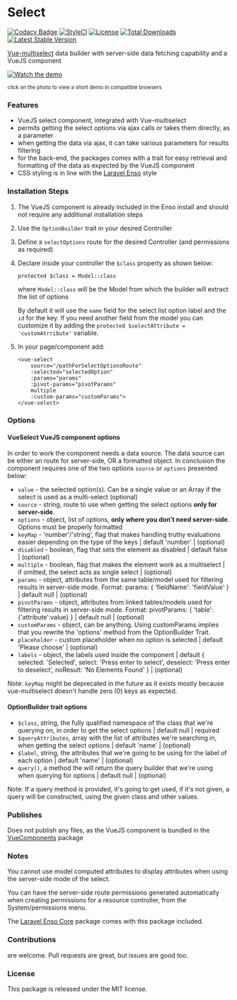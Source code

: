 <!--h-->
# Select
[![Codacy Badge](https://api.codacy.com/project/badge/Grade/c6799b0705d34fdab5cd100e7cfe6312)](https://www.codacy.com/app/laravel-enso/Select?utm_source=github.com&utm_medium=referral&utm_content=laravel-enso/Select&utm_campaign=badger)
[![StyleCI](https://styleci.io/repos/85489940/shield?branch=master)](https://styleci.io/repos/85489940)
[![License](https://poser.pugx.org/laravel-enso/select/license)](https://https://packagist.org/packages/laravel-enso/select)
[![Total Downloads](https://poser.pugx.org/laravel-enso/select/downloads)](https://packagist.org/packages/laravel-enso/select)
[![Latest Stable Version](https://poser.pugx.org/laravel-enso/select/version)](https://packagist.org/packages/laravel-enso/select)
<!--/h-->

[Vue-multiselect](https://github.com/monterail/vue-multiselect) data builder with server-side data fetching capability and a VueJS component

[![Watch the demo](https://laravel-enso.github.io/select/screenshots/bulma_031.png)](https://laravel-enso.github.io/select/videos/bulma_demo_01.webm)

<sup>click on the photo to view a short demo in compatible browsers</sup>

### Features

- VueJS select component, integrated with Vue-multiselect
- permits getting the select options via ajax calls or takes them directly, as a parameter
- when getting the data via ajax, it can take various parameters for results filtering
- for the back-end, the packages comes with a trait for easy retrieval and formatting of the data 
as expected by the VueJS component
- CSS styling is in line with the [Laravel Enso](https://github.com/laravel-enso/Enso) style

### Installation Steps

1. The VueJS component is already included in the Enso install and should not require any additional installation steps

2. Use the `OptionBuilder` trait in your desired Controller

3. Define a `selectOptions` route for the desired Controller (and permissions as required)

4. Declare inside your controller the `$class` property as shown below:
	
	`protected $class = Model::class`
	
	where `Model::class` will be the Model from which the builder will extract the list of options
	
	By default it will use the `name` field for the select list option label and the `id` for the key.
	If you need another field from the model you can customize it by adding the `protected $selectAttribute = 'customAtrribute'` variable.

5. In your page/component add:

    ```
    <vue-select 
        source="/pathForSelectOptionsRoute"        
        :selected="selectedOption"
        :params="params"
        :pivot-params="pivotParams"
        multiple
        :custom-params="customParams">
    </vue-select>
    ```

### Options

#### VueSelect VueJS component options 

In order to work the component needs a data source. The data source can be either an route for server-side, OR a formatted object.
In conclusion the component requires one of the two options `source` or `options` presented below:

- `value` - the selected option(s). Can be a single value or an Array if the select is used as a multi-select (optional)
- `source` - string, route to use when getting the select options **only for server-side**. 
- `options` - object, list of options, **only where you don't need server-side**. Options must be properly formatted
- `keyMap` - 'number'/'string', flag that makes handling truthy evaluations easier depending on the type of the keys | default 'number' | (optional)  
- `disabled` - boolean, flag that sets the element as disabled | default false | (optional)
- `multiple` - boolean, flag that makes the element work as a multiselect | if omitted, the select acts as single select | (optional)
- `params` - object, attributes from the same table/model used for filtering results in server-side mode. 
Format: params: { 'fieldName': 'fieldValue' } | default null | (optional)
- `pivotParams` - object, attributes from linked tables/models used for filtering results in server-side mode. 
Format: pivotParams: { 'table': {'attribute':value} } | default null | (optional)
- `customParams` - object, can be anything. 
Using customParams implies that you rewrite the 'options' method from the OptionBuilder Trait. 
- `placeholder` - custom placeholder when no option is selected | default 'Please choose' | (optional)
- `labels` - object, the labels used inside the component | default { selected: 'Selected', select: 'Press enter to select', deselect: 'Press enter to deselect', noResult: 'No Elements Found' } | (optional)

Note: `keyMap` might be deprecated in the future as it exists mostly because vue-multiselect doesn't handle zero (0) keys as expected.

#### OptionBuilder trait options

- `$class`, string, the fully qualified namespace of the class that we're querying on, in order to get the select options | default null | required
- `$queryAttributes`, array with the list of attributes we're searching in, when getting the select options | default 'name' | (optional) 
- `$label`, string, the attributes that we're going to be using for the label of each option | default 'name' | (optional)
- `query()`, a method the will return the query builder that we're using when querying for options | default null | (optional)

Note: If a query method is provided, it's going to get used, if it's not given, a query will be constructed, using the given class and other values.

### Publishes

Does not publish any files, as the VueJS component is bundled in the [VueComponents](https://github.com/laravel-enso/VueComponents) package

### Notes

You cannot use model computed attributes to display attributes when using the server-side mode of the select.

You can have the server-side route permissions generated automatically when creating permissions for a resource controller, from the System/permissions menu.

The [Laravel Enso Core](https://github.com/laravel-enso/Core) package comes with this package included.

<!--h-->
### Contributions

are welcome. Pull requests are great, but issues are good too.

### License

This package is released under the MIT license.
<!--/h-->
